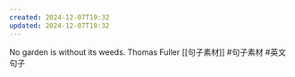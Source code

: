 ```yaml
---
created: 2024-12-07T19:32
updated: 2024-12-07T19:32
---
```

No garden is without its weeds.
Thomas Fuller
[[句子素材]] #句子素材 #英文句子
